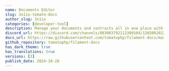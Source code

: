 ```yaml
---
name: Documents Editor
slug: 3x1io-tomato-docs
author_slug: 3x1io
categories: [developer-tool]
description: Manage your documents and contracts all in one place with template builder
discord_url: https://discord.com/channels/883083792112300104/1265002822605344871
docs_url: https://raw.githubusercontent.com/tomatophp/filament-docs/master/README.md
github_repository: tomatophp/filament-docs
has_dark_theme: true
has_translations: true
versions: [3]
publish_date: 2024-10-20
---
```

